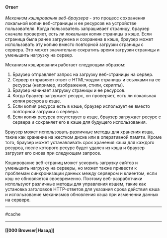 #### Ответ

*Механизм кэширования веб-браузера* - это процесс сохранения локальной копии веб-страницы и ее ресурсов на устройстве пользователя. Когда пользователь запрашивает страницу, браузер сначала проверяет, есть ли локальная копия страницы в кэше. Если страница была ранее загружена и сохранена в кэше, браузер может использовать эту копию вместо повторной загрузки страницы с сервера. Это может значительно сократить время загрузки страницы и уменьшить нагрузку на сервер.

Механизм кэширования работает следующим образом:
1. Браузер отправляет запрос на загрузку веб-страницы на сервер.
2. Сервер отправляет ответ с HTML-кодом страницы и ссылками на ее ресурсы (например, изображения, стили, скрипты).
3. Браузер начинает загрузку страницы и ее ресурсов.
4. Когда браузер загружает ресурс, он проверяет, есть ли локальная копия ресурса в кэше.
5. Если копия ресурса есть в кэше, браузер использует ее вместо повторной загрузки с сервера.
6. Если копия ресурса отсутствует в кэше, браузер загружает ресурс с сервера и сохраняет его в кэше для будущего использования.

Браузер может использовать различные методы для хранения кэша, такие как хранение на жестком диске или в оперативной памяти. Кроме того, браузер может устанавливать срок хранения кэша для каждого ресурса, после которого ресурс будет удален из кэша и браузер загрузит его снова при следующем запросе.

Кэширование веб-страниц может ускорить загрузку сайтов и уменьшить нагрузку на серверы, но может также привести к проблемам синхронизации данных между сервером и клиентом, если кэш не обновляется своевременно. Поэтому веб-разработчики используют различные методы для управления кэшем, такие как установка заголовков HTTP-ответов для указания срока действия кэша и использование механизмов обновления кэша при изменении данных на сервере.

___
#cache 

___

#### [[000 Browser|Назад]]
